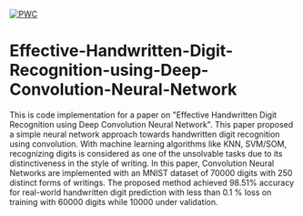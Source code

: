 [![PWC](https://img.shields.io/endpoint.svg?url=https://paperswithcode.com/badge/effective-handwritten-digit-recognition-using/handwritten-digit-recognition-on-mnist)](https://paperswithcode.com/sota/handwritten-digit-recognition-on-mnist?p=effective-handwritten-digit-recognition-using)

# Effective-Handwritten-Digit-Recognition-using-Deep-Convolution-Neural-Network
This is code implementation for a paper on "Effective Handwritten Digit Recognition using Deep Convolution Neural Network". This  paper  proposed  a  simple  neural  network  approach towards  handwritten  digit  recognition  using  convolution. With  machine  learning  algorithms  like  KNN, SVM/SOM, recognizing digits is considered as one of the unsolvable tasks due to its distinctiveness in the style of writing. In this paper, Convolution  Neural  Networks  are  implemented  with an MNIST  dataset  of  70000  digits  with  250  distinct forms of writings. The proposed method achieved 98.51% accuracy for real-world handwritten digit prediction with less than 0.1 % loss on training with 60000 digits while 10000 under validation.
